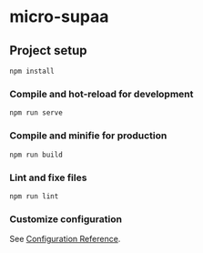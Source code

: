 # micro-supaa

## Project setup
```
npm install
```



### Compile and hot-reload for development
```
npm run serve
```

### Compile and minifie for production
```
npm run build
```

### Lint and fixe files
```
npm run lint
```

### Customize configuration
See [Configuration Reference](https://cli.vuejs.org/config/).
